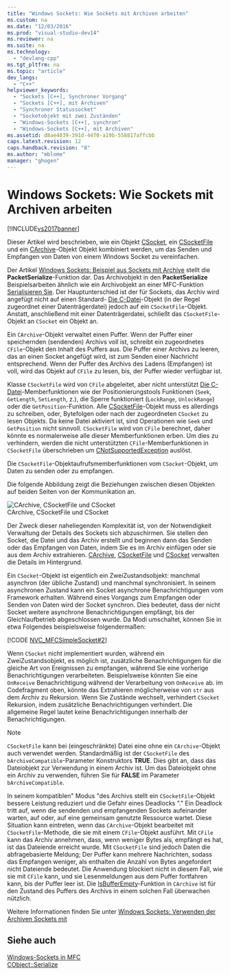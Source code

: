 ```yaml
---
title: "Windows Sockets: Wie Sockets mit Archiven arbeiten"
ms.custom: na
ms.date: "12/03/2016"
ms.prod: "visual-studio-dev14"
ms.reviewer: na
ms.suite: na
ms.technology: 
  - "devlang-cpp"
ms.tgt_pltfrm: na
ms.topic: "article"
dev_langs: 
  - "C++"
helpviewer_keywords: 
  - "Sockets [C++], Synchroner Vorgang"
  - "Sockets [C++], mit Archiven"
  - "Synchroner Statussocket"
  - "Socketobjekt mit zwei Zuständen"
  - "Windows-Sockets [C++], synchron"
  - "Windows-Sockets [C++], mit Archiven"
ms.assetid: d8ae4039-391d-44f0-a19b-558817affcbb
caps.latest.revision: 12
caps.handback.revision: "8"
ms.author: "mblome"
manager: "ghogen"
---
```

# Windows Sockets: Wie Sockets mit Archiven arbeiten
[!INCLUDE[vs2017banner](../assembler/inline/includes/vs2017banner.md)]

Dieser Artikel wird beschrieben, wie ein Objekt [CSocket](../mfc/reference/csocket-class.md), ein [CSocketFile](../mfc/reference/csocketfile-class.md) und ein [CArchive](../mfc/reference/carchive-class.md)\-Objekt Objekt kombiniert werden, um das Senden und Empfangen von Daten von einem Windows Socket zu vereinfachen.  
  
 Der Artikel [Windows Sockets: Beispiel aus Sockets mit Archive](../mfc/windows-sockets-example-of-sockets-using-archives.md) stellt die **PacketSerialize**\-Funktion dar.  Das Archivobjekt in den **PacketSerialize** Beispielsarbeiten ähnlich wie ein Archivobjekt an einer MFC\-Funktion [Serialisieren Sie](../Topic/CObject::Serialize.md).  Der Hauptunterschied ist der für Sockets, das Archiv wird angefügt nicht auf einen Standard\- [Die C\-Datei](../mfc/reference/cfile-class.md)\-Objekt \(in der Regel zugeordnet einer Datenträgerdatei\) jedoch auf ein `CSocketFile`\-Objekt.  Anstatt, anschließend mit einer Datenträgerdatei, schließt das `CSocketFile`\-Objekt an `CSocket` ein Objekt an.  
  
 Ein `CArchive`\-Objekt verwaltet einen Puffer.  Wenn der Puffer einer speichernden \(sendenden\) Archivs voll ist, schreibt ein zugeordnetes `CFile`\-Objekt den Inhalt des Puffers aus.  Die Puffer einer Archivs zu leeren, das an einen Socket angefügt wird, ist zum Senden einer Nachricht entsprechend.  Wenn der Puffer des Archivs des Ladens \(Empfangen\) ist voll, wird das Objekt auf `CFile` zu lesen, bis, der Puffer wieder verfügbar ist.  
  
 Klasse `CSocketFile` wird von `CFile` abgeleitet, aber nicht unterstützt [Die C\-Datei](../mfc/reference/cfile-class.md)\-Memberfunktionen wie der Positionierungstools Funktionen \(`Seek`, `GetLength`, `SetLength`, z.\), die Sperre funktioniert \(`LockRange`, `UnlockRange`\) oder die `GetPosition`\-Funktion.  Alle [CSocketFile](../mfc/reference/csocketfile-class.md)\-Objekt muss es allerdings zu schreiben, oder, Bytefolgen oder nach der zugeordneten `CSocket` zu lesen Objekts.  Da keine Datei aktiviert ist, sind Operationen wie `Seek` und `GetPosition` nicht sinnvoll.  `CSocketFile` wird von `CFile` berechnet, daher könnte es normalerweise alle dieser Memberfunktionen erben.  Um dies zu verhindern, werden die nicht unterstützten `CFile`\-Memberfunktionen in `CSocketFile` überschrieben um [CNotSupportedException](../mfc/reference/cnotsupportedexception-class.md) auslöst.  
  
 Die `CSocketFile`\-Objektaufrufsmemberfunktionen vom `CSocket`\-Objekt, um Daten zu senden oder zu empfangen.  
  
 Die folgende Abbildung zeigt die Beziehungen zwischen diesen Objekten auf beiden Seiten von der Kommunikation an.  
  
 ![CArchive, CSocketFile und CSocket](../mfc/media/vc38ia1.png "vc38IA1")  
CArchive, CSocketFile und CSocket  
  
 Der Zweck dieser naheliegenden Komplexität ist, von der Notwendigkeit Verwaltung der Details des Sockets sich abzuschirmen.  Sie stellen den Socket, die Datei und das Archiv erstellt und beginnen dann das Senden oder das Empfangen von Daten, indem Sie es im Archiv einfügen oder sie aus dem Archiv extrahieren.  [CArchive](../mfc/reference/carchive-class.md), [CSocketFile](../mfc/reference/csocketfile-class.md) und [CSocket](../mfc/reference/csocket-class.md) verwalten die Details im Hintergrund.  
  
 Ein `CSocket`\-Objekt ist eigentlich ein ZweiZustandsobjekt: manchmal asynchron \(der übliche Zustand\) und manchmal synchronisiert.  In seinem asynchronen Zustand kann ein Socket asynchrone Benachrichtigungen vom Framework erhalten.  Während eines Vorgangs zum Empfangen oder Senden von Daten wird der Socket synchron.  Dies bedeutet, dass der nicht Socket weitere asynchrone Benachrichtigungen empfängt, bis der Gleichlaufbetrieb abgeschlossen wurde.  Da Modi umschaltet, können Sie in etwa Folgendes beispielsweise folgendermaßen:  
  
 [!CODE [NVC_MFCSimpleSocket#2](../CodeSnippet/VS_Snippets_Cpp/NVC_MFCSimpleSocket#2)]  
  
 Wenn `CSocket` nicht implementiert wurden, während ein ZweiZustandsobjekt, es möglich ist, zusätzliche Benachrichtigungen für die gleiche Art von Ereignissen zu empfangen, während Sie eine vorherige Benachrichtigungen verarbeiteten.  Beispielsweise könnten Sie eine `OnReceive` Benachrichtigung während der Verarbeitung von `OnReceive` ab.  im Codefragment oben, könnte das Extrahieren möglicherweise von `str` aus dem Archiv zu Rekursion.  Wenn Sie Zustände wechselt, verhindert `CSocket` Rekursion, indem zusätzliche Benachrichtigungen verhindert.  Die allgemeine Regel lautet keine Benachrichtigungen innerhalb der Benachrichtigungen.  
  
> [!NOTE]
>  `CSocketFile` kann bei \(eingeschränkte\) Datei eine ohne ein `CArchive`\-Objekt auch verwendet werden.  Standardmäßig ist der `CSocketFile` des `bArchiveCompatible`\-Parameter Konstruktors **TRUE**.  Dies gibt an, dass das Dateiobjekt zur Verwendung in einem Archiv ist.  Um das Dateiobjekt ohne ein Archiv zu verwenden, führen Sie für **FALSE** im Parameter `bArchiveCompatible`.  
  
 In seinem kompatiblen" Modus "des Archivs stellt ein `CSocketFile`\-Objekt bessere Leistung reduziert und die Gefahr eines Deadlocks "." Ein Deadlock tritt auf, wenn die sendenden und empfangenden Sockets aufeinander warten, auf oder, auf eine gemeinsam genutzte Ressource wartet.  Diese Situation kann eintreten, wenn das `CArchive`\-Objekt bearbeitet mit `CSocketFile`\-Methode, die sie mit einem `CFile`\-Objekt ausführt.  Mit `CFile` kann das Archiv annehmen, dass, wenn weniger Bytes als, empfängt es hat, ist das Dateiende erreicht wurde.  Mit `CSocketFile` sind jedoch Daten die abfragebasierte Meldung; Der Puffer kann mehrere Nachrichten, sodass das Empfangen weniger, als enthalten die Anzahl von Bytes angefordert nicht Dateiende bedeutet.  Die Anwendung blockiert nicht in diesem Fall, wie sie mit `CFile` kann, und sie Lesenmeldungen aus dem Puffer fortfahren kann, bis der Puffer leer ist.  Die [IsBufferEmpty](../Topic/CArchive::IsBufferEmpty.md)\-Funktion in `CArchive` ist für den Zustand des Puffers des Archivs in einem solchen Fall überwachen nützlich.  
  
 Weitere Informationen finden Sie unter [Windows Sockets: Verwenden der Archiven Sockets mit](../mfc/windows-sockets-using-sockets-with-archives.md)  
  
## Siehe auch  
 [Windows\-Sockets in MFC](../mfc/windows-sockets-in-mfc.md)   
 [CObject::Serialize](../Topic/CObject::Serialize.md)
